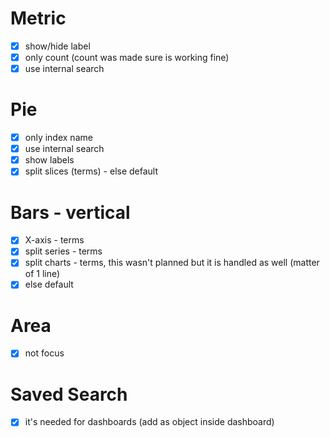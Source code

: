 # Metric

- [x] show/hide label
- [x] only count (count was made sure is working fine)
- [x] use internal search

# Pie

- [x] only index name
- [x] use internal search
- [x] show labels
- [x] split slices (terms) - else default

# Bars - vertical

- [x] X-axis - terms
- [x] split series - terms
- [x] split charts - terms, this wasn't planned but it is handled as well (matter of 1 line)
- [x] else default

# Area

- [x] not focus

# Saved Search 

- [x] it's needed for dashboards (add as object inside dashboard)
